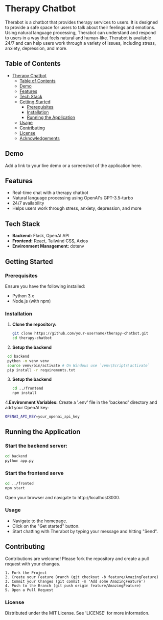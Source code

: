 # Therapy Chatbot

Therabot is a chatbot that provides therapy services to users. It is designed to provide a safe space for users to talk about their feelings and emotions. Using natural language processing, Therabot can understand and respond to users in a way that feels natural and human-like. Therabot is available 24/7 and can help users work through a variety of issues, including stress, anxiety, depression, and more.

## Table of Contents

- [Therapy Chatbot](#therapy-chatbot)
  - [Table of Contents](#table-of-contents)
  - [Demo](#demo)
  - [Features](#features)
  - [Tech Stack](#tech-stack)
  - [Getting Started](#getting-started)
    - [Prerequisites](#prerequisites)
    - [Installation](#installation)
    - [Running the Application](#running-the-application)
  - [Usage](#usage)
  - [Contributing](#contributing)
  - [License](#license)
  - [Acknowledgements](#acknowledgements)

## Demo

Add a link to your live demo or a screenshot of the application here.

## Features

- Real-time chat with a therapy chatbot
- Natural language processing using OpenAI's GPT-3.5-turbo
- 24/7 availability
- Helps users work through stress, anxiety, depression, and more

## Tech Stack

- **Backend:** Flask, OpenAI API
- **Frontend:** React, Tailwind CSS, Axios
- **Environment Management:** dotenv

## Getting Started

### Prerequisites

Ensure you have the following installed:

- Python 3.x
- Node.js (with npm)

### Installation

1. **Clone the repository:**

   ```sh
   git clone https://github.com/your-username/therapy-chatbot.git
   cd therapy-chatbot
   ```
2. **Setup the backend**
  ```sh
   cd backend
   python -m venv venv
   source venv/bin/activate # On Windows use `venv\Scripts\activate`
   pip install -r requirements.txt
  ```
3. **Setup the backend**
   ```sh
   cd ../frontend
   npm install
   ```
4.**Environment Variables:**
  Create a '.env' file in the 'backend' directory and add your OpenAI key:
  ```sh
  OPENAI_API_KEY=your_openai_api_key
  ```
## Running the Application

### Start the backend server:

```sh
cd backend
python app.py
```

### Start the frontend serve
```sh
cd ../fronted
npm start
```
Open your browser and navigate to http://localhost3000.

### Usage
- Navigate to the homepage.
- Click on the "Get started" button.
- Start chatting with Therabot by typing your message and hitting "Send".

## Contributing
Contributions are welcome! Please fork the repository and create a pull request with your changes.

    1. Fork the Project
    2. Create your Feature Branch (git checkout -b feature/AmazingFeature)
    3. Commit your Changes (git commit -m 'Add some AmazingFeature')
    4. Push to the Branch (git push origin feature/AmazingFeature)
    5. Open a Pull Request
### License
Distributed under the MIT License. See 'LICENSE' for more information.

